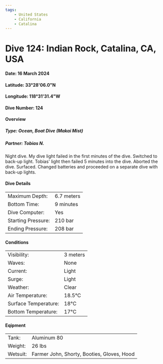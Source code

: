 ```yaml
---
tags:
    - United States
    - California
    - Catalina
---
```

# Dive 124: Indian Rock, Catalina, CA, USA
#### Date: 16 March 2024
#### Latitude: 33°28'06.0"N 
#### Longitude: 118°31'31.4"W 
#### Dive Number: 124
#### Overview
##### Type: Ocean, Boat Dive (Makai Mist)
##### Partner: Tobias N.

Night dive. My dive light failed in the first minutes of the dive. Switched to back-up light. Tobias' light then failed 5 minutes into the dive. Aborted the dive. Surfaced. Changed batteries and proceeded on a separate dive with back-up lights.

#### Dive Details 

| | |
|-----|-----|
| Maximum Depth:     | 6.7 meters |
| Bottom Time:       | 9 minutes | 
| Dive Computer:     | Yes | <!--Yes, No-->
| Starting Pressure: | 210 bar | 
| Ending Pressure:   | 208 bar | 

#### Conditions

| | |
|-----|-----|
| Visibility:          | 3 meters |
| Waves:               | None | <!--None, Small, Medium, Large-->
| Current:             | Light | <!--None, Light, Medium, Strong-->
| Surge:               | Light |     <!--Light, Medium, Strong-->
| Weather:             | Clear |  <!--Sunny, Clear, Partly Cloudy, Cloudy, Rainy, Windy, Foggy-->
| Air Temperature:     | 18.5°C | 
| Surface Temperature: | 18°C | 
| Bottom Temperature:  | 17°C | 

#### Eqipment 

| | |
|-----|-----|
| Tank:    | Aluminum 80 |
| Weight:  | 26 lbs | 
| Wetsuit: | Farmer John, Shorty, Booties, Gloves, Hood | 
